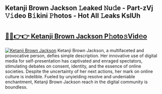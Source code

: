 ## Ketanji Brown Jackson 𝙻eaked 𝙽u𝚍e - Part-zVj 𝚅𝚒deo B𝚒kini 𝙿hotos - Hot All 𝙻eaks KsIUh

# <h2><a href="http://ld5dc3.urlbe.top/?page=Ketanji+Brown+Jackson">🔗🔗👉👉 Ketanji Brown Jackson P𝚑oto𝚜Vid𝚎o</a></h2>

[![Ketanji Brown Jackson](https://i.imgur.com/eBuTRDB.gif)](http://ld5dc3.urlbe.top/?page=Ketanji+Brown+Jackson)
Ketanji Brown Jackson, a multifaceted and provocative person, defies simple description. Her innovative use of digital media for self-presentation has captivated and enraged spectators, stimulating debates on consent, identity, and the essence of online societies. Despite the uncertainty of her next actions, her mark on online culture is indelible. Fueled by unyielding resolve and undeniable enchantment, Ketanji Brown Jackson reach in the digital community is boundless.
